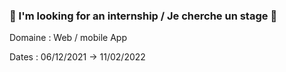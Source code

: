 ### :loudspeaker: I'm looking for an internship / Je cherche un stage :loudspeaker:

Domaine : Web / mobile App

Dates : 06/12/2021 -> 11/02/2022
